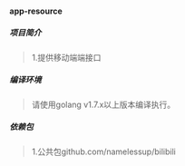 #### app-resource

##### 项目简介
> 1.提供移动端端接口

##### 编译环境
> 请使用golang v1.7.x以上版本编译执行。  

##### 依赖包
> 1.公共包github.com/namelessup/bilibili  